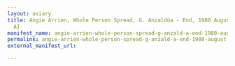 ```yaml
---
layout: aviary
title: Angie Arrien, Whole Person Spread, G. Anzaldúa - End, 1980 August 21 [Side
  A]
manifest_name: angie-arrien-whole-person-spread-g-anzald-a-end-1980-august-21-side-a-
permalink: angie-arrien-whole-person-spread-g-anzald-a-end-1980-august-21-side-a-
external_manifest_url: 

---
```

<!-- Add an essay or interpretive material below this line,
using HTML or markdown.  Do not modify this file above this line -->
